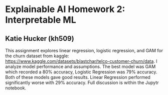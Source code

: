 # Explainable AI Homework 2: Interpretable ML
## Katie Hucker (kh509) 

This assignment explores linear regression, logistic regression, and GAM for the churn dataset from kaggle: https://www.kaggle.com/datasets/blastchar/telco-customer-churn/data. I analyze model performance and assumptions. The best model was GAM which recorded a 80% accuracy, Logistic Regression was 79% accuracy. Both of these models gave good results. Linear Regression performed significantly worse with 29% accuracy. Full discussion is within the Jupytr notebook. 
